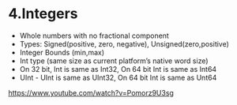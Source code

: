 # 4.Integers

* Whole numbers with no fractional component
* Types: Signed(positive, zero, negative), Unsigned(zero,positive)
* Integer Bounds (min,max)
* Int type (same size as current platform’s native word size) 
* On 32 bit, Int is same as Int32, On 64 bit Int is same as Int64
* UInt - UInt is same as UInt32, On 64 bit Int is same as Unt64

https://www.youtube.com/watch?v=Pomorz9U3sg
